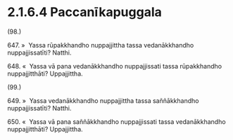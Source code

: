 

# 2.1.6.4 Paccanīkapuggala





(98.)

647\. »  Yassa rūpakkhandho nuppajjittha tassa vedanākkhandho nuppajjissatīti? Natthi.

648\. «  Yassa vā pana vedanākkhandho nuppajjissati tassa rūpakkhandho nuppajjitthāti? Uppajjittha.

(99.)

649\. »  Yassa vedanākkhandho nuppajjittha tassa saññākkhandho nuppajjissatīti? Natthi.

650\. «  Yassa vā pana saññākkhandho nuppajjissati tassa vedanākkhandho nuppajjitthāti? Uppajjittha.



